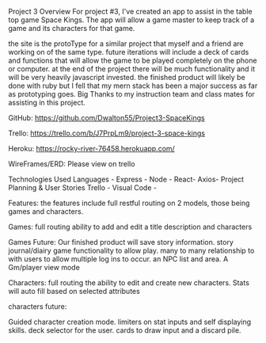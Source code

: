 Project 3 Overview For project #3, I've created an app to assist in the table top game Space Kings. The app will allow a game master to keep track of a game and its characters for that game. 

the site is the protoType for a similar project that myself and a friend are working on of the same type. future iterations will include a deck of cards and functions that will allow the game to be played completely on the phone or computer. at the end of the project there will be much functionality and it will be very heavily javascript invested. the finished product will likely be done with ruby but I fell that my mern stack has been a major success as far as prototyping goes. Big Thanks to my instruction team and class mates for assisting in this project.

GitHub: https://github.com/Dwalton55/Project3-SpaceKings

Trello:	https://trello.com/b/J7PrpLm9/project-3-space-kings


Heroku:
https://rocky-river-76458.herokuapp.com/

WireFrames/ERD:
Please view on trello

Technologies Used Languages -
Express - Node - 
React-
Axios-
Project Planning & User Stories Trello - Visual Code -

Features: 
the features include full restful routing on 2 models, those being games and characters.

Games: 
full routing
ability to add and edit a title description and characters

Games Future: 
Our finished product will save story information.
story journal/diairy
game functionality to allow play.
many to many relationship to with users to allow multiple log ins to occur. an NPC list and area. A Gm/player view mode

Characters:
full routing
the ability to edit and create new characters. Stats will auto fill based on selected attributes

characters future:

Guided character creation mode. limiters on stat inputs and self displaying skills. deck selector for the user. cards to draw input and a discard pile. 

